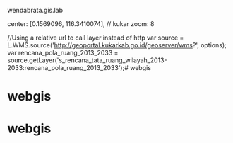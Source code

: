 wendabrata.gis.lab

center: [0.1569096, 116.3410074], // kukar
zoom: 8

//Using a relative url to call layer instead of http
        var source = L.WMS.source('http://geoportal.kukarkab.go.id/geoserver/wms?', options);
        var rencana_pola_ruang_2013_2033 = source.getLayer('s_rencana_tata_ruang_wilayah_2013-2033:rencana_pola_ruang_2013_2033');# webgis
# webgis
# webgis
